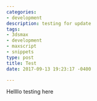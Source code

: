 ```yaml
---
categories:
- development
description: testing for update
tags:
- 3dsmax
- development
- maxscript
- snippets
type: post
title: Test
date: 2017-09-13 19:23:17 -0400

---
```



Hellllo testing here